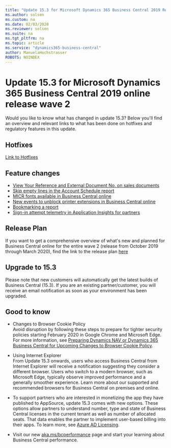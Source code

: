 ```yaml
---
title: "Update 15.3 for Microsoft Dynamics 365 Business Central 2019 Release Wave 2"
ms.author: solsen
ms.custom: na
ms.date: 02/03/2020
ms.reviewer: solsen
ms.suite: na
ms.tgt_pltfrm: na
ms.topic: article
ms.service: "dynamics365-business-central"
author: ManuelaHochstrasser
ROBOTS: NOINDEX
---
```


# Update 15.3 for Microsoft Dynamics 365 Business Central 2019 online release wave 2
Would you like to know what has changed in update 15.3? Below you'll find an overview and relevant links to what has been done on hotfixes and regulatory features in this update.

## Hotfixes
[Link to Hotfixes](https://support.microsoft.com/en-us/help/4539530)

## Feature changes
-	[View Your Reference and External Document No. on sales documents](https://docs.microsoft.com/dynamics365-release-plan/2019wave2/dynamics365-business-central/view-reference-external-document-no.-sales-documents)
-	[Skip empty lines in the Account Schedule report](https://docs.microsoft.com/dynamics365-release-plan/2019wave2/dynamics365-business-central/skip-empty-lines-account-schedule-report)  
-	[MICR fonts available in Business Central online](https://docs.microsoft.com/dynamics365-release-plan/2019wave2/dynamics365-business-central/micr-fonts-business-central-online)  
-	[New events to unblock printer extensions in Business Central online](https://docs.microsoft.com/dynamics365-release-plan/2019wave2/dynamics365-business-central/new-events-unblock-printer-extensions-business-central-online)   
- [Bookmarking a report](https://docs.microsoft.com/dynamics365-release-plan/2019wave2/dynamics365-business-central/add-links-navigation-menu)
- [Sign-in attempt telemetry in Application Insights for partners](https://docs.microsoft.com/dynamics365-release-plan/2019wave2/dynamics365-business-central/sign-in-attempt-telemetry-azure-application-insights-partners)


## Release Plan
If you want to get a comprehensive overview of what's new and planned for Business Central online for the entire wave 2 (release from October 2019 through March 2020), find the link to the release plan [here](https://docs.microsoft.com/dynamics365-release-plan/2019wave2/dynamics365-business-central/planned-features) 

## Upgrade to 15.3
Please note that new customers will automatically get the latest builds of Business Central (15.3). If you are an existing partner/customer, you will receive an email notification as soon as your environment has been upgraded. 

## Good to know

- Changes to Browser Cookie Policy  
Avoid disruption by following these steps to prepare for tighter security policies starting February 2020 in Google Chrome and Microsoft Edge. For more information, see [Preparing Dynamics NAV or Dynamics 365 Business Central for Upcoming Changes to Browser Cookie Policy](https://docs.microsoft.com/dynamics365/business-central/dev-itpro/administration/prepare-for-cookie-samesite-policy).
	
- Using Internet Explorer  
From Update 15.3 onwards, users who access Business Central from Internet Explorer will receive a notification suggesting they consider a different browser. Users who switch to a modern browser, such as Microsoft Edge, typically observe improved performance and a generally smoother experience. Learn more about our supported and recommended browsers for Business Central on premises and online.
    
- To support partners who are interested in monetizing the app they have published to AppSource, update 15.3 comes with new options. These options allow partners to understand number, type and state of Business Central licenses in the current tenant as well as number of allocated seats. That data enables the partner to implement user-based billing into their apps. To learn more, see [Azure AD Licensing](https://github.com/microsoft/ALAppExtensions/tree/master/Modules/System/Azure%20AD%20Licensing).

- Visit our new [aka.ms/bcperformance](https://aka.ms/bcperformance) page and start your learning about Business Central performance. 
